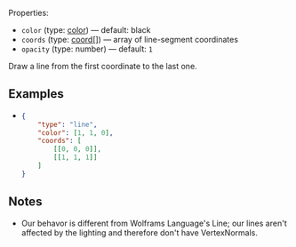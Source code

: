 Properties:
- `color` (type: [color](/mathics-threejs-backend/types/color)) — default: black
- `coords` (type: [coord[]](/mathics-threejs-backend/types/coord)) — array of line-segment coordinates
- `opacity` (type: number) — default: `1`

Draw a line from the first coordinate to the last one.

## Examples
- ```json
  {
      "type": "line",
      "color": [1, 1, 0],
      "coords": [
          [[0, 0, 0]],
          [[1, 1, 1]]
      ]
  }
  ```
  <div class='center' id='graphics-container'></div>
  <script>
      drawGraphics3d(
          document.getElementById('graphics-container-1'),
          {
              elements: [
                  {
                      type: 'line',
                      color: [1, 1, 0],
                      coords: [
                          [[0, 0, 0]],
                          [[1, 1, 1]]
                      ]
                  }
              ],
              viewpoint: [2, -4, 4]
          }
      );
  </script>

## Notes
-  Our behavor is different from Wolframs Language's Line; our lines aren't affected by the lighting and therefore don't have VertexNormals.
